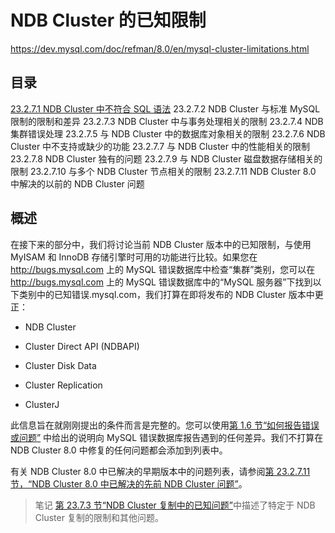 # NDB Cluster 的已知限制

<https://dev.mysql.com/doc/refman/8.0/en/mysql-cluster-limitations.html>
## 目录

[23.2.7.1 NDB Cluster 中不符合 SQL 语法](不符合NDB集群中的SQL语法.md)
23.2.7.2 NDB Cluster 与标准 MySQL 限制的限制和差异
23.2.7.3 NDB Cluster 中与事务处理相关的限制
23.2.7.4 NDB 集群错误处理
23.2.7.5 与 NDB Cluster 中的数据库对象相关的限制
23.2.7.6 NDB Cluster 中不支持或缺少的功能
23.2.7.7 与 NDB Cluster 中的性能相关的限制
23.2.7.8 NDB Cluster 独有的问题
23.2.7.9 与 NDB Cluster 磁盘数据存储相关的限制
23.2.7.10 与多个 NDB Cluster 节点相关的限制
23.2.7.11 NDB Cluster 8.0 中解决的以前的 NDB Cluster 问题

## 概述

在接下来的部分中，我们将讨论当前 NDB Cluster 版本中的已知限制，与使用 MyISAM 和 InnoDB 存储引擎时可用的功能进行比较。如果您在 <http://bugs.mysql.com> 上的 MySQL 错误数据库中检查“集群”类别，您可以在 <http://bugs.mysql.com> 上的 MySQL 错误数据库中的“MySQL 服务器”下找到以下类别中的已知错误.mysql.com，我们打算在即将发布的 NDB Cluster 版本中更正：

- NDB Cluster

- Cluster Direct API (NDBAPI)

- Cluster Disk Data

- Cluster Replication

- ClusterJ

此信息旨在就刚刚提出的条件而言是完整的。您可以使用[第 1.6 节“如何报告错误或问题”](https://dev.mysql.com/doc/refman/8.0/en/bug-reports.html) 中给出的说明向 MySQL 错误数据库报告遇到的任何差异。我们不打算在 NDB Cluster 8.0 中修复的任何问题都会添加到列表中。

有关 NDB Cluster 8.0 中已解决的早期版本中的问题列表，请参阅[第 23.2.7.11 节，“NDB Cluster 8.0 中已解决的先前 NDB Cluster 问题”](https://dev.mysql.com/doc/refman/8.0/en/mysql-cluster-limitations-resolved.html)。

> 笔记
[第 23.7.3 节“NDB Cluster 复制中的已知问题”](https://dev.mysql.com/doc/refman/8.0/en/mysql-cluster-replication-issues.html)中描述了特定于 NDB Cluster 复制的限制和其他问题。
